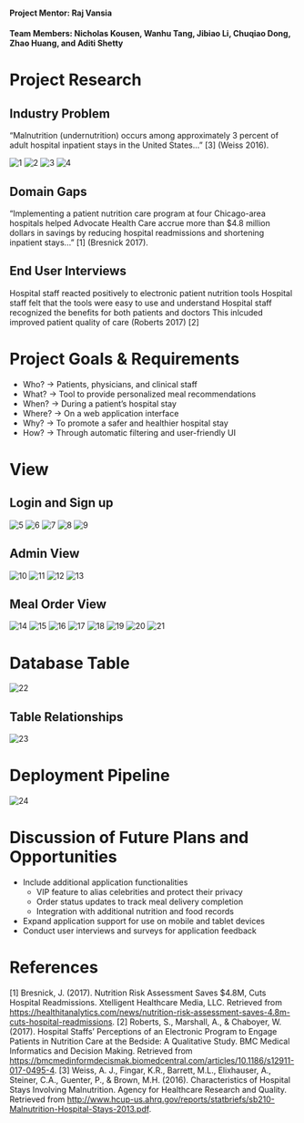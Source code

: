 ####  Project Mentor: Raj Vansia
####  Team Members: Nicholas Kousen, Wanhu Tang, Jibiao Li, Chuqiao Dong, Zhao Huang, and Aditi Shetty

# Project Research
##  Industry Problem
 “Malnutrition (undernutrition) occurs among approximately 3 percent of adult hospital inpatient stays in the United States...” [3] (Weiss 2016).
  
  ![1](images/1.png)
  ![2](images/2.png)
  ![3](images/3.png)
  ![4](images/4.png)

##  Domain Gaps
  “Implementing a patient nutrition care program at four Chicago-area hospitals helped Advocate Health Care accrue more than $4.8 million dollars in savings by reducing hospital
readmissions and shortening inpatient stays...” [1] (Bresnick 2017).

##  End User Interviews
  Hospital staff reacted positively to electronic patient nutrition tools Hospital staff felt that the tools were easy to use and understand Hospital staff recognized the benefits for both patients and doctors
This inlcuded improved patient quality of care (Roberts 2017) [2]

# Project Goals & Requirements
  * Who?	→ Patients, physicians, and clinical staff
  * What?	→ Tool to provide personalized meal recommendations
  * When?	→ During a patient’s hospital stay
  * Where?	→ On a web application interface
  * Why?	→ To promote a safer and healthier hospital stay
  * How?	→ Through automatic filtering and user-friendly UI

# View
##  Login and Sign up
  ![5](images/5.png)
  ![6](images/6.png)
  ![7](images/7.png)
  ![8](images/8.png)
  ![9](images/9.png)
  
##  Admin View
  ![10](images/10.PNG)
  ![11](images/11.PNG)
  ![12](images/12.PNG)
  ![13](images/13.PNG)
  
##  Meal Order View
  ![14](images/14.PNG)
  ![15](images/15.PNG)
  ![16](images/16.PNG)
  ![17](images/17.PNG)
  ![18](images/18.PNG)
  ![19](images/19.PNG)
  ![20](images/20.PNG)
  ![21](images/21.PNG)
  
# Database Table
  ![22](images/22.PNG)
  
##  Table Relationships
   ![23](images/23.PNG)
   
# Deployment Pipeline
  ![24](images/24.PNG)
  
# Discussion of Future Plans and Opportunities
  * Include additional application functionalities
    * VIP feature to alias celebrities and protect their privacy
    * Order status updates to track meal delivery completion
    * Integration with additional nutrition and food records
  * Expand application support for use on mobile and tablet devices
  * Conduct user interviews and surveys for application feedback

# References
[1] Bresnick, J. (2017). Nutrition Risk Assessment Saves $4.8M, Cuts Hospital Readmissions. Xtelligent Healthcare Media, LLC. Retrieved from https://healthitanalytics.com/news/nutrition-risk-assessment-saves-4.8m-cuts-hospital-readmissions.
[2] Roberts, S., Marshall, A., & Chaboyer, W. (2017). Hospital Staffs’ Perceptions of an Electronic Program to Engage Patients in Nutrition Care at the Bedside: A Qualitative Study. BMC Medical Informatics and Decision Making. Retrieved from https://bmcmedinformdecismak.biomedcentral.com/articles/10.1186/s12911-017-0495-4.
[3] Weiss, A. J., Fingar, K.R., Barrett, M.L., Elixhauser, A., Steiner, C.A., Guenter, P., & Brown, M.H. (2016). Characteristics of Hospital Stays Involving Malnutrition. Agency for Healthcare Research and Quality. Retrieved from http://www.hcup-us.ahrq.gov/reports/statbriefs/sb210-Malnutrition-Hospital-Stays-2013.pdf.

